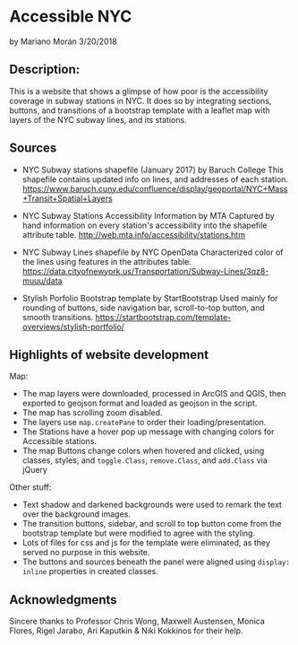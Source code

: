 # Accessible NYC
by Mariano Morán
3/20/2018

## Description:
This is a website that shows a glimpse of how poor is the accessibility coverage in subway stations in NYC.
It does so by integrating sections, buttons, and transitions of a bootstrap template with a leaflet map with layers of the NYC subway lines, and its stations.

## Sources
* NYC Subway stations shapefile (January 2017) by Baruch College
This shapefile contains updated info on lines, and addresses of each station.
https://www.baruch.cuny.edu/confluence/display/geoportal/NYC+Mass+Transit+Spatial+Layers

* NYC Subway Stations Accessibility Information by MTA
Captured by hand information on every station's accessibility into the shapefile attribute table.
http://web.mta.info/accessibility/stations.htm

* NYC Subway Lines shapefile by NYC OpenData
Characterized color of the lines using features in the attributes table.
https://data.cityofnewyork.us/Transportation/Subway-Lines/3qz8-muuu/data

* Stylish Porfolio Bootstrap template by StartBootstrap
Used mainly for rounding of buttons, side navigation bar, scroll-to-top button, and smooth transitions.
https://startbootstrap.com/template-overviews/stylish-portfolio/

## Highlights of website development
Map:
* The map layers were downloaded, processed in ArcGIS and QGIS, then exported to geojson format and loaded as geojson in the script.
* The map has scrolling zoom disabled.
* The layers use `map.createPane` to order their loading/presentation.
* The Stations have a hover pop up message with changing colors for Accessible stations.
* The map Buttons change colors when hovered and clicked, using classes, styles, and `toggle.Class`, `remove.Class`, and `add.Class` via jQuery

Other stuff:
* Text shadow and darkened backgrounds were used to remark the text over the background images.
* The transition buttons, sidebar, and scroll to top button come from the bootstrap template but were modified to agree with the styling.
* Lots of files for css and js for the template were eliminated, as they served no purpose in this website.
* The buttons and sources beneath the panel were aligned using `display: inline` properties in created classes.

## Acknowledgments
Sincere thanks to Professor Chris Wong, Maxwell Austensen, Monica Flores, Rigel Jarabo, Ari Kaputkin & Niki Kokkinos for their help.
